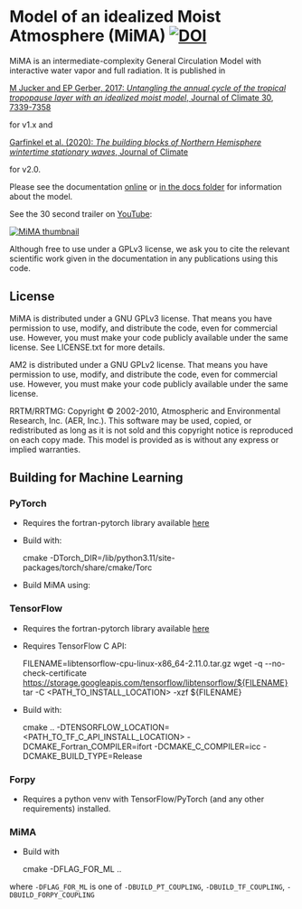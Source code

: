 # Model of an idealized Moist Atmosphere (MiMA) [![DOI](https://zenodo.org/badge/DOI/10.5281/zenodo.597136.svg)](https://doi.org/10.5281/zenodo.597136)
MiMA is an intermediate-complexity General Circulation Model with interactive water vapor and full radiation. It is published in

[M Jucker and EP Gerber, 2017: *Untangling the annual cycle of the tropical tropopause layer with an idealized moist model*, Journal of Climate 30, 7339-7358](http://dx.doi.org/10.1175/JCLI-D-17-0127.1)

for v1.x and 

[Garfinkel et al. (2020): *The building blocks of Northern Hemisphere wintertime stationary waves*, Journal of Climate](http://journals.ametsoc.org/doi/10.1175/JCLI-D-19-0181.1)

for v2.0.

Please see the documentation [online](http://mjucker.github.io/MiMA/) or [in the docs folder](docs/) for information about the model.

See the 30 second trailer on [YouTube](https://www.youtube.com/watch?v=8UfaFnGtCrk "Model of an idealized Moist Atmosphere (MiMA)"): 

[![MiMA thumbnail](https://img.youtube.com/vi/8UfaFnGtCrk/0.jpg)](https://www.youtube.com/watch?v=8UfaFnGtCrk "Model of an idealized Moist Atmosphere (MiMA)")

Although free to use under a GPLv3 license, we ask you to cite the relevant scientific work given in the documentation in any publications using this code.

## License

MiMA is distributed under a GNU GPLv3 license. That means you have permission to use, modify, and distribute the code, even for commercial use. However, you must make your code publicly available under the same license. See LICENSE.txt for more details.

AM2 is distributed under a GNU GPLv2 license. That means you have permission to use, modify, and distribute the code, even for commercial use. However, you must make your code publicly available under the same license.

RRTM/RRTMG: Copyright © 2002-2010, Atmospheric and Environmental Research, Inc. (AER, Inc.). This software
may be used, copied, or redistributed as long as it is not sold and this copyright notice is reproduced
on each copy made. This model is provided as is without any express or implied warranties.


## Building for Machine Learning

### PyTorch
* Requires the fortran-pytorch library available [here](https://github.com/Cambridge-ICCS/fortran-pytorch-lib)
* Build with: 

    cmake -DTorch_DIR=<Path-to-venv>/lib/python3.11/site-packages/torch/share/cmake/Torc

* Build MiMA using:

### TensorFlow
* Requires the fortran-pytorch library available [here](https://github.com/Cambridge-ICCS/fortran-tf-lib)
* Requires TensorFlow C API:

    FILENAME=libtensorflow-cpu-linux-x86_64-2.11.0.tar.gz
    wget -q --no-check-certificate https://storage.googleapis.com/tensorflow/libtensorflow/${FILENAME}
    tar -C <PATH_TO_INSTALL_LOCATION> -xzf ${FILENAME}

* Build with:

    cmake .. -DTENSORFLOW_LOCATION=<PATH_TO_TF_C_API_INSTALL_LOCATION> -DCMAKE_Fortran_COMPILER=ifort -DCMAKE_C_COMPILER=icc -DCMAKE_BUILD_TYPE=Release

### Forpy
* Requires a python venv with TensorFlow/PyTorch (and any other requirements) installed.

### MiMA
* Build with 

    cmake -DFLAG_FOR_ML ..

where `-DFLAG_FOR_ML` is one of `-DBUILD_PT_COUPLING`, `-DBUILD_TF_COUPLING`, `-DBUILD_FORPY_COUPLING`
